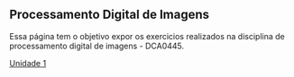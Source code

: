 ## Processamento Digital de Imagens


Essa página tem o objetivo expor os exercicios realizados na disciplina de processamento digital de imagens - DCA0445.

[Unidade 1]()
